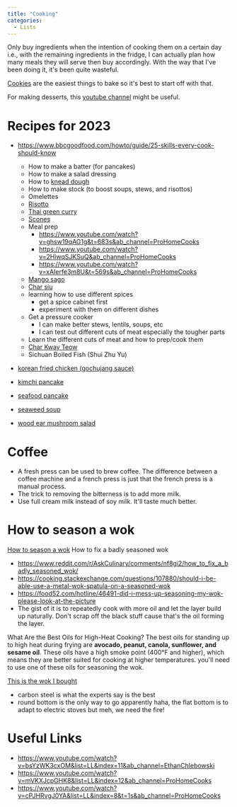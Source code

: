 ```yaml
---
title: "Cooking"
categories:
  - Lists
---
```


Only buy ingredients when the intention of cooking them on a certain day i.e., 
with the remaining ingredients in the fridge, I can actually plan how many 
meals they will serve then buy accordingly. With the way that I've been doing 
it, it's been quite wasteful.

[Cookies](https://www.nigella.com/recipes/chocolate-chip-cookies) are the easiest things to bake so it's best to start off with that.

For making desserts, this [youtube channel](https://www.youtube.com/watch?v=elJoSvHcGgY&t=773s&ab_channel=KLLIEW) might be useful.

# Recipes for 2023
- https://www.bbcgoodfood.com/howto/guide/25-skills-every-cook-should-know
	- How to make a batter (for pancakes)
	- How to make a salad dressing
	- How to [knead dough](https://www.tasteofhome.com/recipes/basic-homemade-bread/)  
	- How to make stock (to boost soups, stews, and risottos)
	- Omelettes
	- [Risotto](https://www.bbcgoodfood.com/recipes/easy-risotto-bacon-peas )
	- [Thai green curry](https://www.bbcgoodfood.com/recipes/thai-green-chicken-curry)
	- [Scones](https://www.bbcgoodfood.com/recipes/classic-scones-jam-clotted-cream)
	- Meal prep
		- https://www.youtube.com/watch?v=ghsw19qAG1g&t=683s&ab_channel=ProHomeCooks 
		- https://www.youtube.com/watch?v=2HiwqSJKSuQ&ab_channel=ProHomeCooks 
		- https://www.youtube.com/watch?v=xAIerfe3m8U&t=569s&ab_channel=ProHomeCooks 
	- [Mango sago](https://thewoksoflife.com/mango-sago/)
	- [Char siu](https://thewoksoflife.com/chinese-bbq-pork-cha-siu/)
	- learning how to use different spices
		- get a spice cabinet first
		- experiment with them on different dishes
	- Get a pressure cooker
		- I can make better stews, lentils, soups, etc
		- I can test out different cuts of meat especially the tougher parts
	- Learn the different cuts of meat and how to prep/cook them
	- [Char Kway Teow](https://www.recipetineats.com/char-kway-teow/)
	- Sichuan Boiled Fish (Shui Zhu Yu)

- [korean fried chicken (gochujang sauce)](https://www.kitchensanctuary.com/korean-fried-chicken/)
- [kimchi pancake](https://www.maangchi.com/recipe/kimchijeon)
- [seafood pancake](https://www.maangchi.com/recipe/haemul-pajeon)
- [seaweed soup](https://www.allrecipes.com/recipe/66294/korean-style-seaweed-soup/)
- [wood ear mushroom salad](https://redhousespice.com/wood-ear-mushroom-salad/)

# Coffee
- A fresh press can be used to brew coffee. The difference between a coffee machine
and a french press is just that the french press is a manual process.
- The trick to removing the bitterness is to add more milk.
- Use full cream milk instead of soy milk. It'll taste much better.

# How to season a wok
[How to season a wok](https://www.webstaurantstore.com/article/106/how-to-season-a-wok.html#:~:text=How%20to%20Season%20a%20Wok%20on%20a%20Stovetop)
How to fix a badly seasoned wok
- https://www.reddit.com/r/AskCulinary/comments/nf8gi2/how_to_fix_a_badly_seasoned_wok/
- https://cooking.stackexchange.com/questions/107880/should-i-be-able-use-a-metal-wok-spatula-on-a-seasoned-wok
- https://food52.com/hotline/46491-did-i-mess-up-seasoning-my-wok-please-look-at-the-picture
- The gist of it is to repeatedly cook with more oil and let the layer build up naturally. Don't scrap off the black stuff cause that's the oil forming the layer.

What Are the Best Oils for High-Heat Cooking?
The best oils for standing up to high heat during frying are **avocado, peanut, canola, sunflower, and sesame oil**. These oils have a high smoke point (400°F and higher), which means they are better suited for cooking at higher temperatures. you'll need to use one of these oils for seasoning the wok.

[This is the wok I bought](https://londonwok.com/woks/carbon-steel-woks/)
- carbon steel is what the experts say is the best
- round bottom is the only way to go apparently haha, the flat bottom is to adapt to electric stoves but meh, we need the fire!


# Useful Links
- https://www.youtube.com/watch?v=bsYzWK3cxOM&list=LL&index=11&ab_channel=EthanChlebowski 
- https://www.youtube.com/watch?v=mVKXJcpGHK8&list=LL&index=12&ab_channel=ProHomeCooks 
- https://www.youtube.com/watch?v=cPJHRvgJ0YA&list=LL&index=8&t=1s&ab_channel=ProHomeCooks

